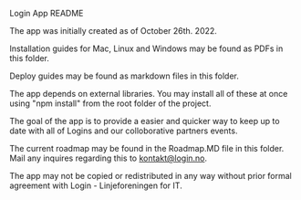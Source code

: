 Login App README

The app was initially created as of October 26th. 2022.

Installation guides for Mac, Linux and Windows may be found as PDFs in this folder.

Deploy guides may be found as markdown files in this folder.

The app depends on external libraries. You may install all of these at once using "npm install" from the root folder of the project.

The goal of the app is to provide a easier and quicker way to keep up to date with all of Logins and our colloborative partners events.

The current roadmap may be found in the Roadmap.MD file in this folder. Mail any inquires regarding this to kontakt@login.no.

The app may not be copied or redistributed in any way without prior formal agreement with Login - Linjeforeningen for IT.
